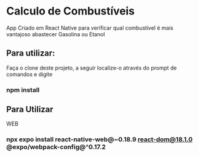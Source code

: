 # Calculo de Combustíveis

App Criado em React Native para verificar qual combustível é mais vantajoso abastecer Gasolina ou Etanol


## Para utilizar:
Faça o clone deste projeto, a seguir localize-o através do prompt de comandos e digite

### npm install

## Para Utilizar
WEB
### npx expo install react-native-web@~0.18.9 react-dom@18.1.0 @expo/webpack-config@^0.17.2
